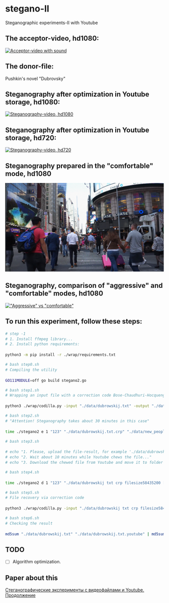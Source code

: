 # stegano-II
Steganographic experiments-II with Youtube

## The acceptor-video, hd1080:

[![Acceptor-video with sound](https://img.youtube.com/vi/aADa2FI6iDo/0.jpg)](https://www.youtube.com/watch?v=aADa2FI6iDo)

## The donor-file:

Pushkin's novel "Dubrovsky"

## Steganography after optimization in Youtube storage, hd1080:

[![Steganography-video, hd1080](https://img.youtube.com/vi/7WhQfMocbQQ/0.jpg)](https://www.youtube.com/watch?v=7WhQfMocbQQ&vq=hd1080)

## Steganography after optimization in Youtube storage, hd720:

[![Steganography-video, hd720](https://img.youtube.com/vi/7WhQfMocbQQ/0.jpg)](https://www.youtube.com/watch?v=7WhQfMocbQQ&vq=hd720)

## Steganography prepared in the "comfortable" mode, hd1080

[!["Comfortable" mode](comfort.png)](https://cloud.mail.ru/public/8seB/9WvfZQmPk)

## Steganography, comparison of "aggressive" and "comfortable" modes, hd1080

[!["Aggressive" vs "comfortable"](https://img.youtube.com/vi/mHwFzTiwkqc/0.jpg)](https://www.youtube.com/watch?v=mHwFzTiwkqc)


## To run this experiment, follow these steps:

```bash
# step -1
# 1. Install ffmpeg library...
# 2. Install python requirements:

python3 -m pip install -r ./wrap/requirements.txt
```

```bash
# bash step0.sh
# Compiling the utility

GO111MODULE=off go build stegano2.go
```

```bash
# bash step1.sh
# Wrapping an input file with a correction code Bose-Chaudhuri-Hocquenghem

python3 ./wrap/codilla.py -input "./data/dubrowskij.txt" -output "./data/dubrowskij.txt.crp" -e
```

```bash
# bash step2.sh
# "Attention! Steganography takes about 30 minutes in this case"    
    
time ./stegano2 e 1 "123" "./data/dubrowskij.txt.crp" "./data/new_peoplenyc1080p.mp4" 
```

```bash
# bash step3.sh

# echo "1. Please, upload the file-result, for example './data/dubrowskij.txt.crp_filesize58435200.webm' to Youtube"    
# echo "2. Wait about 10 minutes while Youtube chews the file..."    
# echo "3. Download the chewed file from Youtube and move it to folder './data'. This file may have a name like 'dubrowskij txt crp filesize58435200 [7WhQfMocbQQ].mkv'"
```

```bash
# bash step4.sh

time ./stegano2 d 1 "123" "./data/dubrowskij txt crp filesize58435200 [7WhQfMocbQQ].mkv"
```

```bash
# bash step5.sh
# File recovery via correction code

python3 ./wrap/codilla.py -input "./data/dubrowskij txt crp filesize58435200 [7WhQfMocbQQ].mkv.original" -output "./data/dubrowskij.txt.youtube" -d
```

```bash
# bash step6.sh
# Checking the result

md5sum "./data/dubrowskij.txt" "./data/dubrowskij.txt.youtube" | md5sum --check
```

## TODO
- [ ] Algorithm optimization.


## Paper about this
[Стеганографические эксперименты с видеофайлами и Youtube. Продолжение](https://habr.com/ru/articles/742378/)
